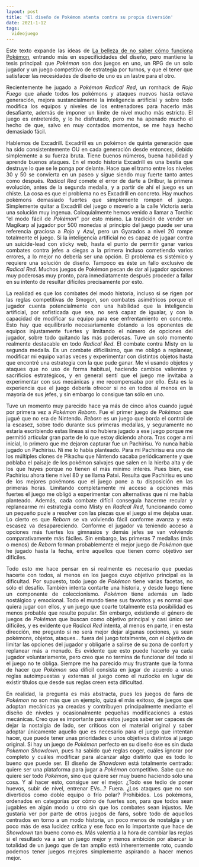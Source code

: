 ```yaml
---
layout: post
title: 'El diseño de Pokémon atenta contra su propia diversión'
date: 2021-1-12
tags:
  videojuego
---
```

<p style='text-align: justify;'>Este texto expande las ideas de <a href="https://asielorz.github.io/la-belleza-de-no-saber-como-funciona-pokemon/">La belleza de no saber cómo funciona Pokémon</a>, entrando más en especificidades del diseño, pero mantiene la tesis principal: que <i>Pokémon</i> son dos juegos en uno, un RPG de un solo jugador y un juego competitivo de estrategia por turnos, y que el tener que satisfacer las necesidades de diseño de uno es un lastre para el otro.</p>

<p style='text-align: justify;'>Recientemente he jugado a <i>Pokémon Radical Red</i>, un romhack de <i>Rojo Fuego</i> que añade todos los pokémons y ataques nuevos hasta octava generación, mejora sustancialmente la inteligencia artificial y sobre todo modifica los equipos y niveles de los entrenadores para hacerlo más desafiante, además de imponer un límite de nivel mucho más estricto. El juego es entretenido, y lo he disfrutado, pero me ha apenado mucho el hecho de que, salvo en muy contados momentos, se me haya hecho demasiado fácil.</p>

<p style='text-align: justify;'>Hablemos de Excadrill. Excadrill es un pokémon de quinta generación que ha sido consistentemente OU en cada generación desde entonces, debido simplemente a su fuerza bruta. Tiene buenos números, buena habilidad y aprende buenos ataques. En el modo historia Excadrill es una bestia que destruye lo que se le ponga por delante. Hace que el tramo entre los niveles 30 y 50 se convierta en un paseo y sigue siendo muy fuerte tanto antes como después. <i>Radical Red</i> comete el error de darte a Drilbur, la primera evolución, antes de la segunda medalla, y a partir de ahí el juego es un chiste. La cosa es que el problema no es Excadrill en concreto. Hay muchos pokémons demasiado fuertes que simplemente rompen el juego. Simplemente quitar a Excadrill del juego o moverlo a la calle Victoria sería una solución muy ingenua. Coloquialmente hemos venido a llamar a Torchic “el modo fácil de <i>Pokémon</i>” por esto mismo. La tradición de vender un Magikarp al jugador por 500 monedas al principio del juego puede ser una referencia graciosa a <i>Rojo</i> y <i>Azul</i>, pero un Gyarados a nivel 20 rompe totalmente el juego. Si la inteligencia artificial no es capaz de jugaar contra un suicide-lead con sticky web, hasta el punto de permitir ganar varios combates contra jefes a ciegas a la primera incluso cometiendo varios errores, a lo mejor no debería ser una opción. El problema es sistémico y requiere una solución de diseño. Tampoco es éste un fallo exclusivo de <i>Radical Red</i>. Muchos juegos de Pokémon pecan de dar al jugador opciones muy poderosas muy pronto, para inmediatamente después proceder a fallar en su intento de resultar difíciles precisamente por esto.</p>

<p style='text-align: justify;'>La realidad es que los combates del modo historia, incluso si se rigen por las reglas competitivas de Smogon, son combates asimétricos porque el jugador cuenta potencialmente con una habilidad que la inteligencia artificial, por sofisticada que sea, no será capaz de igualar, y con la capacidad de modificar su equipo para ese enfrentamiento en concreto. Esto hay que equilibrarlo necesariamente dotando a los oponentes de equipos injustamente fuertes y limitando el número de opciones del jugador, sobre todo quitando las más poderosas. Tuve un solo momento realmente destacable en todo <i>Radical Red</i>. El combate contra Misty en la segunda medalla. Es un combate dificilísimo, que me obligó a replanear, modificar mi equipo varias veces y experimentar con distintos objetos hasta que encontré una estrategia con la que pude ganar. Me vi usando objetos y ataques que no uso de forma habitual, haciendo cambios valientes y sacrificios estratégicos, y en general sentí que el juego me invitaba a experimentar con sus mecánicas y me recompensaba por ello. Ésta es la experiencia que el juego debería ofrecer si no en todos al menos en la mayoría de sus jefes, y sin embargo lo consigue tan sólo en uno.</p>

<p style='text-align: justify;'>Tuve un momento muy parecido hace ya más de cinco años cuando jugué por primera vez a <i>Pokémon Reborn</i>. Fue el primer juego de <i>Pokémon</i> que jugué que no era de Nintendo. <i>Reborn</i> es un juego que borda el control de la escasez, sobre todo durante sus primeras medallas, y seguramente no estaría escribiendo estas líneas si no hubiera jugado a ese juego porque me permitió articular gran parte de lo que estoy diciendo ahora. Tras coger a mi inicial, lo primero que me dejaron capturar fue un Pachirisu. Yo nunca había jugado un Pachirisu. Ni me lo había planteado. Para mí Pachirisu era uno de los múltiples clones de Pikachu que Nintendo sacaba periódicamente y que poblaba el paisaje de los pokémon salvajes que salen en la hierba alta y de los que huyes porque no tienen el más mínimo interés. Pues bien, ese Pachirisu ahora tiene nivel 80 y se llama Patxi. Resulta que Pachirisu es uno de los mejores pokémons que el juego pone a tu disposición en las primeras horas. Limitando completamente mi acceso a opciones más fuertes el juego me obligó a experimentar con alternativas que ni me había planteado. Además, cada combate difícil conseguía hacerme recular y replanearme mi estrategia como Misty en <i>Radical Red</i>, funcionando como un pequeño puzle a resolver con las piezas que el juego sí me dejaba usar. Lo cierto es que <i>Reborn</i> se va volviendo fácil conforme avanza y esta escasez va desapareciendo. Conforme el jugador va teniendo acceso a opciones más fuertes los gimnasios y demás jefes se van volviendo comparativamente más fáciles. Sin embargo, las primeras 7 medallas (más o menos) de <i>Reborn</i> forman probablemente el mejor juego de <i>Pokémon</i> que he jugado hasta la fecha, entre aquellos que tienen como objetivo ser difíciles.</p>

<p style='text-align: justify;'>Todo esto me hace pensar en si realmente es necesario que puedas hacerte con todos, al menos en los juegos cuyo objetivo principal es la dificultad. Por supuesto, todo juego de <i>Pokémon</i> tiene varias facetas, no sólo el desafío. También intenta contarte una historia, y desde luego tiene un componente de coleccionismo. <i>Pokémon</i> tiene además un lado nostálgico y emocional. Todo el mundo tiene sus favoritos y es normal que quiera jugar con ellos, y un juego que coarte totalmente esta posibilidad es menos probable que resulte popular. Sin embargo, existiendo el género de juegos de <i>Pokémon</i> que buscan como objetivo principal y casi único ser difíciles, y es evidente que <i>Radical Red</i> intenta, al menos en parte, ir en esta dirección, me pregunto si no será mejor dejar algunas opciones, ya sean pokémons, objetos, ataques… fuera del juego totalmente, con el objetivo de limitar las opciones del jugador y obligarle a salirse de su zona de confort y replanear más a menudo. Es evidente que esto puede hacerlo ya cada jugador voluntariamente, pero creo que no termina de funcionar del todo si el juego no te obliga. Siempre me ha parecido muy frustrante que la forma de hacer que <i>Pokémon</i> sea difícil consista en jugar de acuerdo a unas reglas autoimpuestas y externas al juego como el nuzlocke en lugar de existir títulos que desde sus reglas creen esta dificultad.</p>

<p style='text-align: justify;'>En realidad, la pregunta es más abstracta, pues los juegos de fans de <i>Pokémon</i> no son más que un ejemplo, quizá el más exitoso, de juegos que adoptan mecánicas ya creadas y contribuyen principalmente mediante el diseño de niveles y ocasionalmente pequeñas modificaciones a estas mecánicas. Creo que es importante para estos juegos saber ser capaces de dejar la nostalgia de lado, ser críticos con el material original y saber adoptar únicamente aquello que es necesario para el juego que intentan hacer, que puede tener unas prioridades o unos objetivos distintos al juego original. Si hay un juego de <i>Pokémon</i> perfecto en su diseño ése es sin duda <i>Pokemon Showdown</i>, pues ha sabido qué reglas coger, cuáles ignorar por completo y cuáles modificar para alcanzar algo distinto que es todo lo bueno que puede ser. El diseño de <i>Showdown</i> está totalmente centrado: quiere ser una plataforma para jugar a <i>Pokémon</i> competitivo. Sabe que no quiere ser todo <i>Pokémon</i>, sino que quiere ser muy bueno haciendo sólo una cosa. Y al hacer esto, consigue ser el mejor. ¿Todo ese tedio de poner huevos, subir de nivel, entrenar EVs…? Fuera. ¿Los ataques que no son divertidos como doble equipo o frío polar? Prohibidos. Los pokémons, ordenados en categorías por cómo de fuertes son, para que todos sean jugables en algún modo u otro sin que los combates sean injustos. Me gustaría ver por parte de otros juegos de fans, sobre todo de aquellos centrados en torno a un modo historia, un poco menos de nostalgia y un poco más de esa lucidez crítica y ese foco en lo importante que hace de <i>Showdown</i> tan bueno como es. Más valentía a la hora de cambiar las reglas si el resultado va a ser un juego mejor y menos ambición por abarcar la totalidad de un juego que de tan amplio está inherentemente roto, cuando podemos tener juegos mejores simplemente aspirando a hacer menos mejor.</p>
